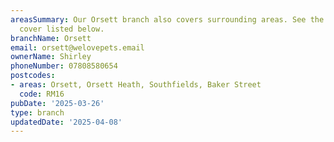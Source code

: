 ```yaml
---
areasSummary: Our Orsett branch also covers surrounding areas. See the locations we
  cover listed below.
branchName: Orsett
email: orsett@welovepets.email
ownerName: Shirley
phoneNumber: 07808580654
postcodes:
- areas: Orsett, Orsett Heath, Southfields, Baker Street
  code: RM16
pubDate: '2025-03-26'
type: branch
updatedDate: '2025-04-08'
---
```




